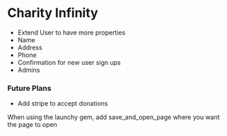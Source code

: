 # Charity Infinity

* Extend User to have more properties
 * Name
 * Address
 * Phone
* Confirmation for new user sign ups
* Admins

### Future Plans
* Add stripe to accept donations

When using the launchy gem, add save_and_open_page where you want the page to open
